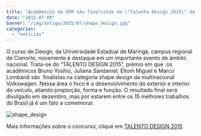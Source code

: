 ```yaml
---
title: "Acadêmicos da UEM são finalistas do \"Talento Design 2015\" da Volkswagen"
date: "2015-07-09"
banner: "/img/antigo/2015/07/shape_design.jpg"
categories: 
  - "noticias"
---
```




O curso de Design, da Universidade Estadual de Maringá, campus regional de Cianorte, novamente é destaque em um importante evento de âmbito nacional. Trata-se do “TALENTO DESIGN 2015”, prêmio em que  os acadêmicos Bruno Yoshio, Juliana Sandaniel, Eltom Miguel e Marco Lombardi são  finalistas na categoria shape design da multinacional Volkswagen. Nessa área o foco é o desenvolvimento do exterior e interior do veículo, aliando proporção, forma e função. O resultado final será divulgado em dezembro, mas por estarem entre os 15 melhores trabalhos do Brasil já é um fato a comemorar.

<!--more-->

![shape_design](/img/antigo/2015/07/shape_design.jpg) 

Mais informações sobre o concurso, clique em [TALENTO DESIGN 2015](https://web.archive.org/web/20160402043748/http://www.vw.com.br/pt/institucional/design/o_que_e.html)
